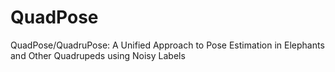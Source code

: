 # QuadPose
QuadPose/QuadruPose: A Unified Approach to Pose Estimation in Elephants and Other Quadrupeds using Noisy Labels

